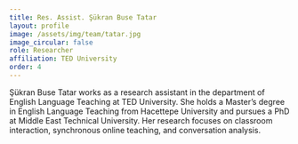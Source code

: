 ```yaml
---
title: Res. Assist. Şükran Buse Tatar
layout: profile
image: /assets/img/team/tatar.jpg
image_circular: false
role: Researcher
affiliation: TED University
order: 4
---
```

Şükran Buse Tatar works as a research assistant in the department of English Language Teaching at TED University. She holds a Master’s degree in English Language Teaching from Hacettepe University and pursues a PhD at Middle East Technical University. Her research focuses on classroom interaction, synchronous online teaching, and conversation analysis.
